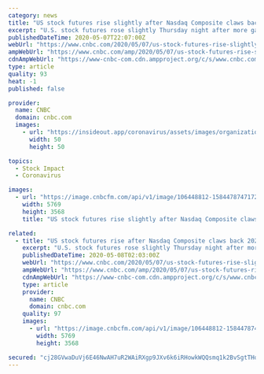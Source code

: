```yaml
---
category: news
title: "US stock futures rise slightly after Nasdaq Composite claws back 2020 losses, jobs report ahead"
excerpt: "U.S. stock futures rose slightly Thursday night after more gains in tech led to the Nasdaq Composite erasing all of its losses for 2020."
publishedDateTime: 2020-05-07T22:07:00Z
webUrl: "https://www.cnbc.com/2020/05/07/us-stock-futures-rise-slightly-after-nasdaq-composite-claws-back-2020-losses-jobs-report-ahead.html"
ampWebUrl: "https://www.cnbc.com/amp/2020/05/07/us-stock-futures-rise-slightly-after-nasdaq-composite-claws-back-2020-losses-jobs-report-ahead.html"
cdnAmpWebUrl: "https://www-cnbc-com.cdn.ampproject.org/c/s/www.cnbc.com/amp/2020/05/07/us-stock-futures-rise-slightly-after-nasdaq-composite-claws-back-2020-losses-jobs-report-ahead.html"
type: article
quality: 93
heat: -1
published: false

provider:
  name: CNBC
  domain: cnbc.com
  images:
    - url: "https://insideout.app/coronavirus/assets/images/organizations/cnbc.com-50x50.jpg"
      width: 50
      height: 50

topics:
  - Stock Impact
  - Coronavirus

images:
  - url: "https://image.cnbcfm.com/api/v1/image/106448812-1584478747172gettyimages-1207534722.jpeg?v=1588887685"
    width: 5769
    height: 3568
    title: "US stock futures rise slightly after Nasdaq Composite claws back 2020 losses, jobs report ahead"

related:
  - title: "US stock futures rise after Nasdaq Composite claws back 2020 losses, jobs report ahead"
    excerpt: "U.S. stock futures rose slightly Thursday night after more gains in tech led to the Nasdaq Composite erasing all of its losses for 2020."
    publishedDateTime: 2020-05-08T02:03:00Z
    webUrl: "https://www.cnbc.com/2020/05/07/us-stock-futures-rise-slightly-after-nasdaq-composite-claws-back-2020-losses-jobs-report-ahead.html"
    ampWebUrl: "https://www.cnbc.com/amp/2020/05/07/us-stock-futures-rise-slightly-after-nasdaq-composite-claws-back-2020-losses-jobs-report-ahead.html"
    cdnAmpWebUrl: "https://www-cnbc-com.cdn.ampproject.org/c/s/www.cnbc.com/amp/2020/05/07/us-stock-futures-rise-slightly-after-nasdaq-composite-claws-back-2020-losses-jobs-report-ahead.html"
    type: article
    provider:
      name: CNBC
      domain: cnbc.com
    quality: 97
    images:
      - url: "https://image.cnbcfm.com/api/v1/image/106448812-1584478747172gettyimages-1207534722.jpeg?v=1588887685"
        width: 5769
        height: 3568

secured: "cj28GVwaDuVj6E46NwAH7uR2WAiRXgp9JXv6k6iRHowkWQQsmq1k2BvSgtTHqDp3R949rjZfOtfxTpjpF2lAScs+UF6RRv/OjZjh4yTXwFNwWsCPGN3dDLOspzBrR5uUYrPXrFcOGFLOteEZbe8nDK/NySEiOzFS9C9yhs2SLWiFskMEKw+OZqlbLplDpnMRa+PhqaHiU/fZrRg3qKCuf3+MTyltj+p6/hXFyvM3zwqf8k9aGZfisFMBpvhDgkmVOnIY5imdDiEvdTE82p4f93LGIT3Lb4RWcOHNeb1yIwMoc1aKyuKJDJShASunKmu8;OCXIXyMIa88mHJCj7HDudQ=="
---
```


